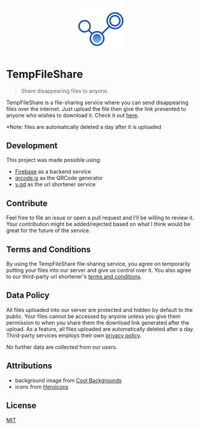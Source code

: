 <p align="center">
  <img src="src/assets/logo.svg" width="25%">
</p>

# TempFileShare

> Share disappearing files to anyone.

TempFileShare is a file-sharing service where you can send disappearing files over the internet. Just upload the file then give the link presented to anyone who wishes to download it. Check it out [here](https://temp-file-share.web.app).

\*Note: files are automatically deleted a day after it is uploaded

## Development

This project was made possible using:

- [Firebase](https://firebase.google.com/) as a backend service
- [qrcode.js](https://davidshimjs.github.io/qrcodejs/) as the QRCode generator
- [v.gd](https://v.gd/apishorteningreference.php) as the url shortener service

## Contribute

Feel free to file an issue or open a pull request and I'll be willing to review it. Your contribution might be added/rejected based on what I think would be great for the future of the service.

## Terms and Conditions

By using the TempFileShare file-sharing service, you agree on temporarily putting your files into our server and give us control over it. You also agree to our third-party url shortener's [terms and conditions](https://v.gd/terms.php).

## Data Policy

All files uploaded into our server are protected and hidden by default to the public. Your files cannot be accessed by anyone unless you give them permission to when you share them the download link generated after the upload. As a feature, all files uploaded are automatically deleted after a day. Third-party services employs their own [privacy policy](https://v.gd/privacy.php).

No further data are collected from our users.

## Attributions

- background image from [Cool Backgrounds](https://coolbackgrounds.io/)
- icons from [Heroicons](https://heroicons.com/)

## License

[MIT](./LICENSE)
